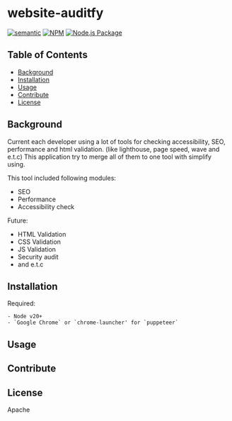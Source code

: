 # website-auditfy
[![semantic](https://img.shields.io/badge/%20%20%F0%9F%93%A6%F0%9F%9A%80-semantic--release-e10079.svg)](https://github.com/semantic-release/semantic-release)
[![NPM](https://img.shields.io/npm/v/website-auditfy)](https://www.npmjs.com/package/website-auditfy)
[![Node.js Package](https://github.com/romanrostislavovich/auditfy/actions/workflows/npm-publish.yml/badge.svg)](https://github.com/romanrostislavovich/auditfy/actions/workflows/npm-publish.yml)
> 

## Table of Contents

- [Background](#background)
- [Installation](#installation)
- [Usage](#usage)
- [Contribute](#contribute)
- [License](#license)

## Background 

Current each developer using a lot of tools for checking accessibility, SEO, performance and html validation. (like lighthouse, page speed, wave and e.t.c)
This application try to merge all of them to one tool with simplify using. 

This tool included following modules: 
- SEO
- Performance
- Accessibility check 

Future: 
- HTML Validation
- CSS Validation
- JS Validation 
- Security audit 
- and e.t.c

## Installation

Required: 
```angular2html
- Node v20+
- `Google Chrome` or `chrome-launcher' for `puppeteer`
```

## Usage

## Contribute

## License

Apache